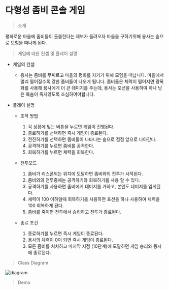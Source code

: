 # 다형성 좀비 콘솔 게임

> 소개
> 
  평화로운 마을에 좀비들이 출몰한다는 제보가 들려오자 마을을 구하기위해 용사는 숲으로 모험을 떠나게 된다.


> 게임에 대한 컨셉 및 플레이 설명
* 게임의 컨셉
  * 용사는 좀비를 무찌르고 마을의 평화를 지키기 위해 모험을 떠납니다. 마을에서 멀리 떨어질수록 강한 좀비들이 나오게 됩니다. 좀비들은 체력이 떨어지면 광폭화를 사용해 용사에게 더 큰 데미지를 주는데, 용사는 포션을 사용하여 하나 남은 목숨이 죽지않도록 조심하여야합니다.
    
* 플레이 설명
  * 조작 방법
    1. 각 상황에 맞는 버튼을 누르면 게임이 진행된다.
    2. 종료하기를 선택하면 즉시 게임이 종료된다.
    3. 전진하기를 선택하면 좀비들이 나타나는 숲으로 점점 앞으로 나아간다.
    4. 공격하기를 누르면 좀비를 공격한다.
    5. 회복하기를 누르면 체력을 회복한다.

  * 전투모드
    1. 좀비가 리스폰되는 위치에 도달하면 좀비와의 전투가 시작된다.
    2. 좀비와의 전투중에는 공격하기와 회복하기를 사용 할 수 있다.
    3. 공격하기를 사용하면 좀비에게 데미지를 가하고, 본인도 데미지를 입게된다.
    4. 체력이 100 이하일때 회복하기를 사용하면 포션을 하나 사용하여 체력을 100 회복하게 된다.
    5. 좀비를 죽이면 전투에서 승리하고 전투가 종료된다.

  * 종료 조건
    1. 종료하기를 누르면 즉시 게임이 종료된다.
    2.  용사의 체력이 0이 되면 즉시 게임이 종료된다.
    3.   모든 좀비를 처치하고 마지막 지점 (10단계)에 도달하면 게임 승리와 동시에 종료된다.
  
    

> Class Diagram

![diagram]()

> Demo
![]()

